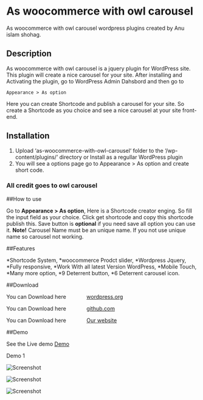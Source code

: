 # As woocommerce with owl carousel
As woocommerce with owl carousel wordpress plugins created by Anu islam shohag.

## Description

As woocommerce with owl carousel is a jquery plugin for WordPress site. This plugin will create a nice carousel for your site.
After installing and Activating the plugin, go to WordPress Admin Dahsbord and then go to

```
Appearance > As option
```
Here you can create Shortcode and publish a carousel for your site. So create a Shortcode as you choice and see a nice carousel at your site front-end.

## Installation

1. Upload ‘as-woocommerce-with-owl-carousel‘ folder to the ‘/wp-content/plugins/’ directory or Install as a regullar WordPress plugin
2. You will see a options page go to Appearance > As option and create short code.

### All credit goes to owl carousel

##How to use

Go to **Appearance > As option**, Here is a Shortcode creator enging. So fill the input field as your choice.
Click get shortcode and copy this shortcode publish this.
Save button is **optional** if you need save all option you can use it.
**Note!** Carousel Name must be an unique name. If you not use unique name so carousel not working.

##Features

*Shortcode System,
*woocommerce Prodct slider,
*Wordpress Jquery,
*Fully responsive,
*Work With all latest Version WordPress,
*Mobile Touch,
*Many more option,
*9 Deterrent button,
*6 Deterrent carousel icon.


##Download

<p>You can Download here <a class="themeforest" href="https://wordpress.org/plugins/as-woocommerce-with-owl-carousel/" style="margin-left: 50px;">wordpress.org</a></p>

<p>You can Download here <a class="themeforest" style="margin-left: 50px;" href="https://github.com/anuislam/as-woocommerce-with-owl-carousel">github.com</a></p>

<p>You can Download here <a class="themeforest" style="margin-left: 50px;" href="http://as-wc-owl.tk/wp-content/uploads/2015/07/as-woocommerce-with-owl-carousel.zip">Our website</a></p>


##Demo

See the Live demo  <a href="http://as-wc-owl.tk/">Demo</a>

Demo 1

![Screenshot](https://github.com/anuislam/as-woocommerce-with-owl-carousel/blob/master/screenshot/screenshot-1.png)


![Screenshot](https://github.com/anuislam/as-woocommerce-with-owl-carousel/screenshot/screenshot-2.png)

![Screenshot](https://github.com/anuislam/as-woocommerce-with-owl-carousel/screenshot/screenshot-3.png)


